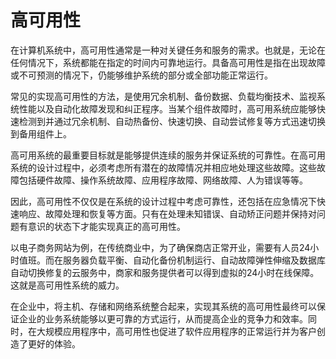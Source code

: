 # 高可用性
在计算机系统中，高可用性通常是一种对关键任务和服务的需求。也就是，无论在任何情况下，系统都能在指定的时间内可靠地运行。具备高可用性是指在出现故障或不可预测的情况下，仍能够维护系统的部分或全部功能正常运行。

常见的实现高可用性的方法，是使用冗余机制、备份数据、负载均衡技术、监视系统性能以及自动化故障发现和纠正程序。当某个组件故障时，高可用系统应能够快速检测到并通过冗余机制、自动热备份、快速切换、自动尝试修复等方式迅速切换到备用组件上。

高可用系统的最重要目标就是能够提供连续的服务并保证系统的可靠性。在高可用系统的设计过程中，必须考虑所有潜在的故障情况并相应地处理这些故障。这些故障包括硬件故障、操作系统故障、应用程序故障、网络故障、人为错误等等。

因此，高可用性不仅仅是在系统的设计过程中考虑可靠性，还包括在应急情况下快速响应、故障处理和恢复等方面。只有在处理未知错误、自动矫正问题并保持对问题有意识的状态下才能实现真正的高可用性。

以电子商务网站为例，在传统商业中，为了确保商店正常开业，需要有人员24小时值班。而在服务器负载平衡、自动化备份机制运行、自动故障弹性伸缩及数据库自动切换修复的云服务中，商家和服务提供者可以得到虚拟的24小时在线保障。这就是高可用性系统的威力。

在企业中，将主机、存储和网络系统整合起来，实现其系统的高可用性最终可以保证企业的业务系统能够以更可靠的方式运行，从而提高企业的竞争力和效率。同时，在大规模应用程序中，高可用性也促进了软件应用程序的正常运行并为客户创造了更好的体验。